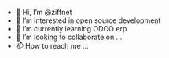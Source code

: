 - 👋 Hi, I’m @ziffnet
- 👀 I’m interested in open source development
- 🌱 I’m currently learning ODOO erp
- 💞️ I’m looking to collaborate on ...
- 📫 How to reach me ...

<!---
ziffnet/ziffnet is a ✨ special ✨ repository because its `README.md` (this file) appears on your GitHub profile.
You can click the Preview link to take a look at your changes.
--->
